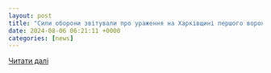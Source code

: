 ```yaml
---
layout: post
title: "Сили оборони звітували про ураження на Харківщині першого ворожого наземного робота"
date: 2024-08-06 06:21:11 +0000
categories: [news]
---
```


[Читати далі](https://armyinform.com.ua/2024/08/05/syly-oborony-zvituvaly-pro-urazhennya-na-harkivshhyni-pershogo-vorozhogo-nazemnogo-robota/)
